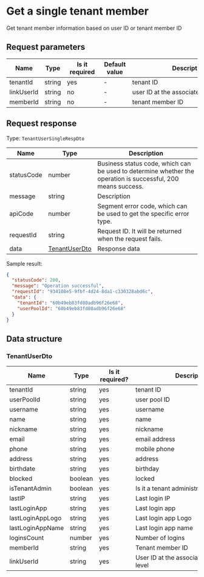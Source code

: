 # Get a single tenant member

<!--
Warning ⚠️:
Do not modify this document directly,
https://github.com/Authing/authing-docs-factory
Use this project to generate
-->

<LastUpdated />

Get tenant member information based on user ID or tenant member ID

## Request parameters

| Name       | Type   | <div style="width:80px">Is it required</div> | <div style="width:60px">Default value</div> | <div style="width:300px">Description</div> | <div style="width:200px">Sample value</div> |
| ---------- | ------ | -------------------------------------------- | ------------------------------------------- | ------------------------------------------ | ------------------------------------------- |
| tenantId   | string | yes                                          | -                                           | tenant ID                                  |                                             |
| linkUserId | string | no                                           | -                                           | user ID at the associated user pool level  |                                             |
| memberId   | string | no                                           | -                                           | tenant member ID                           |                                             |

## Request response

Type: `TenantUserSingleRespDto`

| Name       | Type                                       | Description                                                                                                  |
| ---------- | ------------------------------------------ | ------------------------------------------------------------------------------------------------------------ |
| statusCode | number                                     | Business status code, which can be used to determine whether the operation is successful, 200 means success. |
| message    | string                                     | Description                                                                                                  |
| apiCode    | number                                     | Segment error code, which can be used to get the specific error type.                                        |
| requestId  | string                                     | Request ID. It will be returned when the request fails.                                                      |
| data       | <a href="#TenantUserDto">TenantUserDto</a> | Response data                                                                                                |

Sample result:

```json
{
  "statusCode": 200,
  "message": "Operation successful",
  "requestId": "934108e5-9fbf-4d24-8da1-c330328abd6c",
  "data": {
    "tenantId": "60b49eb83fd80adb96f26e68",
    "userPoolId": "60b49eb83fd80adb96f26e68"
  }
}
```

## Data structure

### <a id="TenantUserDto"></a> TenantUserDto

| Name             | Type    | <div style="width:80px">Is it required?</div> | <div style="width:300px">Description</div> | <div style="width:200px">Sample value</div> |
| ---------------- | ------- | --------------------------------------------- | ------------------------------------------ | ------------------------------------------- |
| tenantId         | string  | yes                                           | tenant ID                                  | `60b49eb83fd80adb96f26e68`                  |
| userPoolId       | string  | yes                                           | user pool ID                               | `60b49eb83fd80adb96f26e68`                  |
| username         | string  | yes                                           | username                                   |                                             |
| name             | string  | yes                                           | name                                       |                                             |
| nickname         | string  | yes                                           | nickname                                   |                                             |
| email            | string  | yes                                           | email address                              |                                             |
| phone            | string  | yes                                           | mobile phone                               |                                             |
| address          | string  | yes                                           | address                                    |                                             |
| birthdate        | string  | yes                                           | birthday                                   |                                             |
| blocked          | boolean | yes                                           | locked                                     |                                             |
| isTenantAdmin    | boolean | yes                                           | Is it a tenant administrator               |                                             |
| lastIP           | string  | yes                                           | Last login IP                              |                                             |
| lastLoginApp     | string  | yes                                           | Last login app                             |                                             |
| lastLoginAppLogo | string  | yes                                           | Last login app Logo                        |                                             |
| lastLoginAppName | string  | yes                                           | Last login app name                        |                                             |
| loginsCount      | number  | yes                                           | Number of logins                           |                                             |
| memberId         | string  | yes                                           | Tenant member ID                           |                                             |
| linkUserId       | string  | yes                                           | User ID at the associated user pool level  |                                             |
